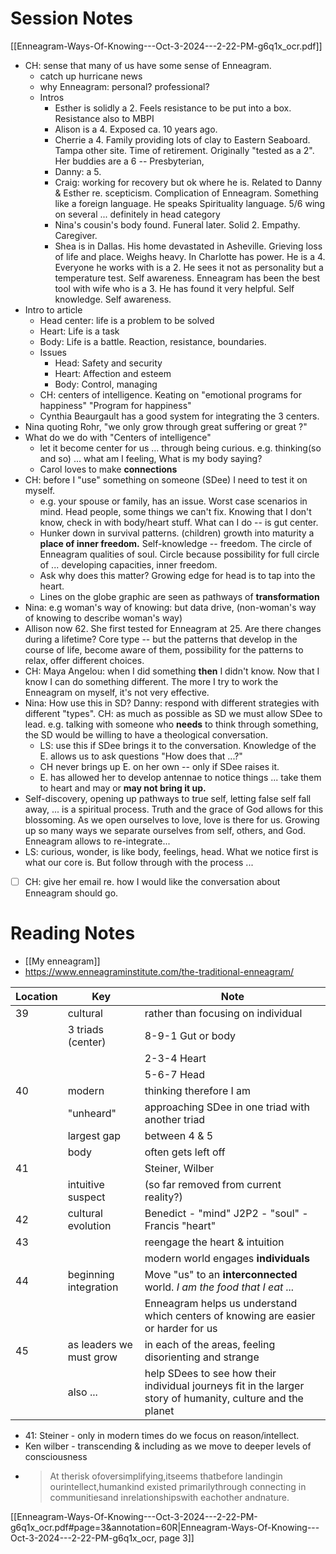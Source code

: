 # Session Notes

[[Enneagram-Ways-Of-Knowing---Oct-3-2024---2-22-PM-g6q1x_ocr.pdf]]

- CH: sense that many of us have some sense of Enneagram.
	- catch up hurricane news
	- why Enneagram: personal? professional?
	- Intros
		- Esther is solidly a 2. Feels resistance to be put into a box. Resistance also to MBPI
		- Alison is a 4. Exposed ca. 10 years ago.
		- Cherrie a 4. Family providing lots of clay to Eastern Seaboard. Tampa other site. Time of retirement. Originally "tested as a 2". Her buddies are a 6 -- Presbyterian, 
		- Danny: a 5.
		- Craig: working for recovery but ok where he is. Related to Danny & Esther re. scepticism. Complication of Enneagram. Something like a foreign language. He speaks Spirituality language. 5/6 wing on several ... definitely in head category
		- Nina's cousin's body found. Funeral later. Solid 2. Empathy. Caregiver.
		- Shea is in Dallas. His home devastated in Asheville. Grieving loss of life and place. Weighs heavy. In Charlotte has power. He is a 4. Everyone he works with is a 2. He sees it not as personality but a temperature test. Self awareness. Enneagram has been the best tool with wife who is a 3. He has found it very helpful. Self knowledge. Self awareness.
- Intro to article
	- Head center: life is a problem to be solved
	- Heart: Life is a task
	- Body: Life is a battle. Reaction, resistance, boundaries.
	- Issues
		- Head: Safety and security
		- Heart: Affection and esteem
		- Body: Control, managing
	- CH: centers of intelligence. Keating on "emotional programs for happiness" "Program for happiness"
	- Cynthia Beaurgault has a good system for integrating the 3 centers.
- Nina quoting Rohr, "we only grow through great suffering or great ?"
- What do we do with "Centers of intelligence"
	- let it become center for us ... through being curious. e.g. thinking(so and so) ... what am I feeling, What is my body saying?
	- Carol loves to make **connections**
- CH: before I "use" something on someone (SDee) I need to test it on myself.
	- e.g. your spouse or family, has an issue. Worst case scenarios in mind. Head people, some things we can't fix. Knowing that I don't know, check in with body/heart stuff. What can I do -- is gut center.
	- Hunker down in survival patterns. (children) growth into maturity a **place of inner freedom.** Self-knowledge -- freedom. The circle of Enneagram qualities of soul. Circle because possibility for full circle of ... developing capacities, inner freedom. 
	- Ask why does this matter? Growing edge for head is to tap into the heart.
	- Lines on the globe graphic are seen as pathways of **transformation**
- Nina: e.g woman's way of knowing: but data drive, (non-woman's way of knowing to describe woman's way)
- Allison now 62. She first tested for Enneagram at 25. Are there changes during a lifetime? Core type -- but the patterns that develop in the course of life, become aware of them, possibility for the patterns to relax, offer different choices.
- CH: Maya Angelou: when I did something **then** I didn't know. Now that I know I can do something different. The more I try to work the Enneagram on myself, it's not very effective. 
- Nina: How use this in SD? Danny: respond with different strategies with different "types". CH: as much as possible as SD we must allow SDee to lead. e.g. talking with someone who **needs** to think through something, the SD would be willing to have a theological conversation.
	- LS: use this if SDee brings it to the conversation. Knowledge of the E. allows us to ask questions "How does that ...?"
	- CH never brings up E. on her own -- only if SDee raises it.
	- E. has allowed her to develop antennae to notice things ... take them to heart and may or **may not bring it up.**
- Self-discovery, opening up pathways to true self, letting false self fall away, ... is a spiritual process. Truth and the grace of God allows for this blossoming. As we open ourselves to love, love is there for us. Growing up so many ways we separate ourselves from self, others, and God. Enneagram allows to re-integrate...
- LS: curious, wonder,  is like body, feelings, head. What we notice first is what our core is. But follow through with the process ... 
- [ ] CH: give her email re. how I would like the conversation about Enneagram should go.
# Reading Notes
- [[My enneagram]]
- https://www.enneagraminstitute.com/the-traditional-enneagram/

| Location | Key                     | Note                                                                                                        |
| -------- | ----------------------- | ----------------------------------------------------------------------------------------------------------- |
| 39       | cultural                | rather than focusing on individual                                                                          |
|          | 3 triads (center)       | 8-9-1 Gut or body                                                                                           |
|          |                         | 2-3-4 Heart                                                                                                 |
|          |                         | 5-6-7 Head                                                                                                  |
| 40       | modern                  | thinking therefore I am                                                                                     |
|          | "unheard"               | approaching SDee in one triad with another triad                                                            |
|          | largest gap             | between 4 & 5                                                                                               |
|          | body                    | often gets left off                                                                                         |
| 41       |                         | Steiner, Wilber                                                                                             |
|          | intuitive suspect       | (so far removed from current reality?)                                                                      |
| 42       | cultural evolution      | Benedict - "mind" J2P2 - "soul" - Francis "heart"                                                           |
| 43       |                         | reengage the heart & intuition                                                                              |
|          |                         | modern world engages **individuals**                                                                        |
| 44       | beginning integration   | Move "us" to an **interconnected** world. *I am the food that I eat ...*                                    |
|          |                         | Enneagram helps us understand which centers of knowing are easier or harder for us                          |
| 45       | as leaders we must grow | in each of the areas, feeling disorienting and strange                                                      |
|          | also ...                | help SDees to see how their individual journeys fit in the larger story of humanity, culture and the planet |

- 41: Steiner - only in modern times do we focus on reason/intellect. 
- Ken wilber - transcending & including as we move to deeper levels of consciousness
- > At therisk ofoversimplifying,itseems thatbefore landingin ourintellect,humankind existed primarilythrough connecting in communitiesand inrelationshipswith eachother andnature.

[[Enneagram-Ways-Of-Knowing---Oct-3-2024---2-22-PM-g6q1x_ocr.pdf#page=3&annotation=60R|Enneagram-Ways-Of-Knowing---Oct-3-2024---2-22-PM-g6q1x_ocr, page 3]]